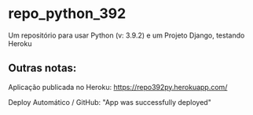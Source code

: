 # repo_python_392

Um repositório para usar Python (v: 3.9.2) e um Projeto Django, testando Heroku


## Outras notas:

Aplicação publicada no Heroku:
https://repo392py.herokuapp.com/

Deploy Automático / GitHub: "App was successfully deployed"


